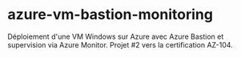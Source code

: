 # azure-vm-bastion-monitoring
Déploiement d'une VM Windows sur Azure avec Azure Bastion et supervision via Azure Monitor. Projet #2 vers la certification AZ-104.
